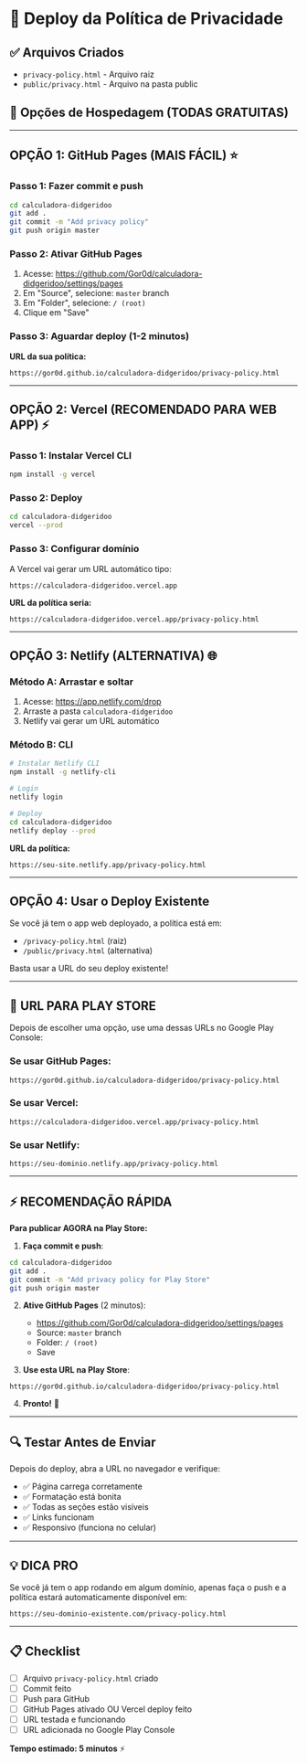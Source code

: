# 🔐 Deploy da Política de Privacidade

## ✅ Arquivos Criados

- `privacy-policy.html` - Arquivo raiz
- `public/privacy.html` - Arquivo na pasta public

## 🚀 Opções de Hospedagem (TODAS GRATUITAS)

---

## OPÇÃO 1: GitHub Pages (MAIS FÁCIL) ⭐

### Passo 1: Fazer commit e push
```bash
cd calculadora-didgeridoo
git add .
git commit -m "Add privacy policy"
git push origin master
```

### Passo 2: Ativar GitHub Pages
1. Acesse: https://github.com/Gor0d/calculadora-didgeridoo/settings/pages
2. Em "Source", selecione: `master` branch
3. Em "Folder", selecione: `/ (root)`
4. Clique em "Save"

### Passo 3: Aguardar deploy (1-2 minutos)
**URL da sua política:**
```
https://gor0d.github.io/calculadora-didgeridoo/privacy-policy.html
```

---

## OPÇÃO 2: Vercel (RECOMENDADO PARA WEB APP) ⚡

### Passo 1: Instalar Vercel CLI
```bash
npm install -g vercel
```

### Passo 2: Deploy
```bash
cd calculadora-didgeridoo
vercel --prod
```

### Passo 3: Configurar domínio
A Vercel vai gerar um URL automático tipo:
```
https://calculadora-didgeridoo.vercel.app
```

**URL da política seria:**
```
https://calculadora-didgeridoo.vercel.app/privacy-policy.html
```

---

## OPÇÃO 3: Netlify (ALTERNATIVA) 🌐

### Método A: Arrastar e soltar
1. Acesse: https://app.netlify.com/drop
2. Arraste a pasta `calculadora-didgeridoo`
3. Netlify vai gerar um URL automático

### Método B: CLI
```bash
# Instalar Netlify CLI
npm install -g netlify-cli

# Login
netlify login

# Deploy
cd calculadora-didgeridoo
netlify deploy --prod
```

**URL da política:**
```
https://seu-site.netlify.app/privacy-policy.html
```

---

## OPÇÃO 4: Usar o Deploy Existente

Se você já tem o app web deployado, a política está em:
- `/privacy-policy.html` (raiz)
- `/public/privacy.html` (alternativa)

Basta usar a URL do seu deploy existente!

---

## 📱 URL PARA PLAY STORE

Depois de escolher uma opção, use uma dessas URLs no Google Play Console:

### Se usar GitHub Pages:
```
https://gor0d.github.io/calculadora-didgeridoo/privacy-policy.html
```

### Se usar Vercel:
```
https://calculadora-didgeridoo.vercel.app/privacy-policy.html
```

### Se usar Netlify:
```
https://seu-dominio.netlify.app/privacy-policy.html
```

---

## ⚡ RECOMENDAÇÃO RÁPIDA

**Para publicar AGORA na Play Store:**

1. **Faça commit e push**:
```bash
cd calculadora-didgeridoo
git add .
git commit -m "Add privacy policy for Play Store"
git push origin master
```

2. **Ative GitHub Pages** (2 minutos):
   - https://github.com/Gor0d/calculadora-didgeridoo/settings/pages
   - Source: `master` branch
   - Folder: `/ (root)`
   - Save

3. **Use esta URL na Play Store**:
```
https://gor0d.github.io/calculadora-didgeridoo/privacy-policy.html
```

4. **Pronto!** 🎉

---

## 🔍 Testar Antes de Enviar

Depois do deploy, abra a URL no navegador e verifique:
- ✅ Página carrega corretamente
- ✅ Formatação está bonita
- ✅ Todas as seções estão visíveis
- ✅ Links funcionam
- ✅ Responsivo (funciona no celular)

---

## 💡 DICA PRO

Se você já tem o app rodando em algum domínio, apenas faça o push e a política estará automaticamente disponível em:

```
https://seu-dominio-existente.com/privacy-policy.html
```

---

## 📋 Checklist

- [ ] Arquivo `privacy-policy.html` criado
- [ ] Commit feito
- [ ] Push para GitHub
- [ ] GitHub Pages ativado OU Vercel deploy feito
- [ ] URL testada e funcionando
- [ ] URL adicionada no Google Play Console

**Tempo estimado: 5 minutos** ⚡
